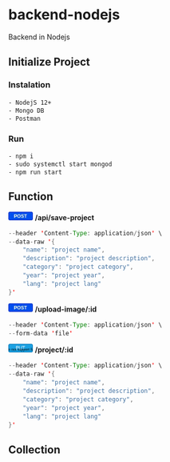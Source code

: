 # backend-nodejs
Backend in Nodejs

## Initialize Project
### Instalation
    - NodejS 12+
    - Mongo DB
    - Postman
### Run
    - npm i
    - sudo systemctl start mongod
    - npm run start
## Function
<img src="./diagrams/icons/POST.jpg" alt="drawing" height="17"/> **/api/save-project**

```JAVA
--header 'Content-Type: application/json' \
--data-raw '{
    "name": "project name",
    "description": "project description",
    "category": "project category",
    "year": "project year",
    "lang": "project lang"
}'
```

<img src="./diagrams/icons/POST.jpg" alt="drawing" height="17"/> **/upload-image/:id**

```JAVA
--header 'Content-Type: application/json' \
--form-data 'file'
```

<img src="./diagrams/icons/PUT.svg" alt="drawing" height="17"/> **/project/:id**
```JAVA
--header 'Content-Type: application/json' \
--data-raw '{
    "name": "project name",
    "description": "project description",
    "category": "project category",
    "year": "project year",
    "lang": "project lang"
}'
```

## Collection

